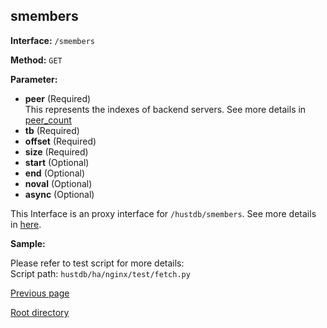## smembers ##

**Interface:** `/smembers`

**Method:** `GET`

**Parameter:** 

*  **peer** (Required)  
This represents the indexes of backend servers. See more details in [peer_count](peer_count.md)  
*  **tb** (Required)
*  **offset** (Required)  
*  **size** (Required)  
*  **start** (Optional)  
*  **end** (Optional)    
*  **noval** (Optional)   
*  **async** (Optional)    

This Interface is an proxy interface for `/hustdb/smembers`. See more details in [here](../hustdb/hustdb/smembers.md).  

**Sample:**

Please refer to test script for more details:  
Script path: `hustdb/ha/nginx/test/fetch.py`

[Previous page](../ha.md)

[Root directory](../../index.md)